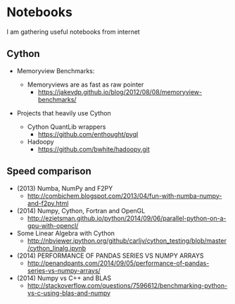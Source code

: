 Notebooks
================

I am gathering useful notebooks from internet

Cython
------
* Memoryview Benchmarks:
    - Memoryviews are as fast as raw pointer
        - https://jakevdp.github.io/blog/2012/08/08/memoryview-benchmarks/

* Projects that heavily use Cython
	* Cython QuantLib wrappers
		* https://github.com/enthought/pyql
	* Hadoopy
		* https://github.com/bwhite/hadoopy.git

Speed comparison
----------------
* (2013) Numba, NumPy and F2PY
	* http://combichem.blogspot.com/2013/04/fun-with-numba-numpy-and-f2py.html
* (2014) Numpy, Cython, Fortran and OpenGL
	* http://ezietsman.github.io/python/2014/09/06/parallel-python-on-a-gpu-with-opencl/
* Some Linear Algebra with Cython
	* http://nbviewer.ipython.org/github/carljv/cython_testing/blob/master/cython_linalg.ipynb
* (2014) PERFORMANCE OF PANDAS SERIES VS NUMPY ARRAYS
	* http://penandpants.com/2014/09/05/performance-of-pandas-series-vs-numpy-arrays/
* (2014) Numpy vs C++ and BLAS
	* http://stackoverflow.com/questions/7596612/benchmarking-python-vs-c-using-blas-and-numpy
